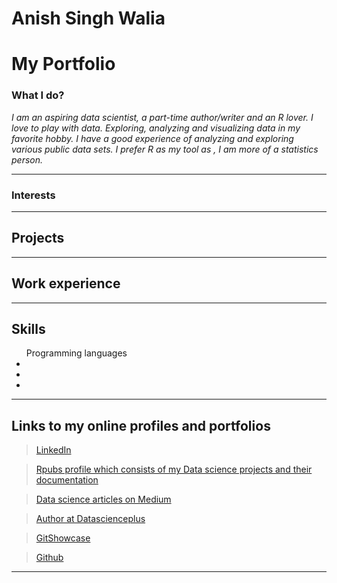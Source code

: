 <h1>Anish Singh Walia</h1>

<h1>My Portfolio</h1>
   
 
 <h3>What I do?</h3>
 
 <i>I am an aspiring data scientist, a part-time author/writer and an R lover.
 I love to play with data. Exploring, analyzing and visualizing data in my favorite hobby. I have a good experience of analyzing and exploring various public data sets.  I prefer R as my tool as , I am more of a statistics person.</i>
 
 <hr>
 
 
 <h3>Interests</h3>
 
 
 <hr>
 
 <h2>Projects</h2>
 
 <hr>
 
 <h2>Work experience</h2>
 
 <hr>
 
 <h2>Skills</h2>
   <ul> Programming languages
      <li></li>
      <li></li>
      <li></li>
   </ul>
 
 
 <hr>
 
<h2>Links to my online profiles and portfolios</h2>
 
> <a href="https://www.linkedin.com/in/anish-singh-walia-924529103/" target="_blank" style="font-color:black;font-weight:none">LinkedIn</a>

 > <a href="http://rpubs.com/anish20" target="_blank" style="font-color:black;font-weight:none">Rpubs profile which consists of my Data science projects and their documentation</a>

> <a href="https://medium.com/@anishsingh20" target="_blank" style="font-color:black;font-weight:none">Data science articles on Medium </a>

> <a href="https://datascienceplus.com/author/anish-singh-walia/" target="_blank" style="font-color:black;font-weight:none">Author at Datascienceplus</a>

> [GitShowcase](https://www.gitshowcase.com/anishsingh20) 

> [Github](https://github.com/anishsingh20/)

<hr>






